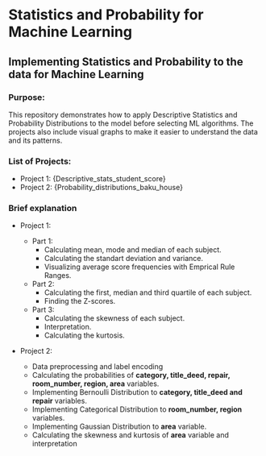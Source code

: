 # Statistics and Probability for Machine Learning

## Implementing Statistics and Probability to the data for Machine Learning

### Purpose:
This repository demonstrates how to apply Descriptive Statistics and Probability Distributions to the model before selecting ML algorithms. The projects also include visual graphs to make it easier to understand the data and its patterns. 

### List of Projects:
 - Project 1: {Descriptive_stats_student_score}
 - Project 2: {Probability_distributions_baku_house}

### Brief explanation
 - Project 1:
     - Part 1:
       - Calculating mean, mode and median of each subject.
       - Calculating the standart deviation and variance.
       - Visualizing average score frequencies with Emprical Rule Ranges.
     - Part 2:
       - Calculating the first, median and third quartile of each subject.
       - Finding the Z-scores.
     - Part 3:
       - Calculating the skewness of each subject.
       - Interpretation.
       - Calculating the kurtosis.

 - Project 2:
   - Data preprocessing and label encoding
   - Calculating the probabilities of **category, title_deed, repair, room_number, region, area** variables.
   - Implementing Bernoulli Distribution to **category, title_deed and repair** variables.
   - Implementing Categorical Distribution to **room_number, region** variables.
   - Implementing Gaussian Distribution to **area** variable.
   - Calculating the skewness and kurtosis of **area** variable and interpretation

